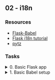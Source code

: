 ## 02 - i18n

### Resources

- [Flask-Babel](https://web.archive.org/web/20201111174034/https://flask-babel.tkte.ch/ "Flask-Babel")
- [Flask i18n tutorial](https://blog.miguelgrinberg.com/post/the-flask-mega-tutorial-part-xiii-i18n-and-l10n "Flask i18n tutorial")
- [pytz](https://pypi.org/project/pytz/ "pytz")

### Tasks

<details>
<summary>0. Basic Flask app</summary>

1. Setup a basic Flask app in `0-app.py`.
2. Create a single `/` route and an `index.html` template that simply outputs “Welcome to Holberton” as page title (`<title>`) and “Hello world” as header (`<h1>`).

**Files:**

- `0-app.py`
- `templates/0-index.html`
</details>

<details>
<summary>1. Basic Babel setup</summary> 

1. Install the Babel Flask extension:
```sh
$ pip3 install flask_babel==2.0.0
```
2. instantiate the Babel object in your app. Store it in a module-level variable named babel.
3. In order to configure available languages in our app, you will create a Config class that has a LANGUAGES class attribute equal to ["en", "fr"].
4. Use Config to set Babel’s default locale ("en") and timezone ("UTC").
5. Use that class as config for your Flask app.

**Files:**

- `1-app.py`
- `templates/1-index.html`
</details>
